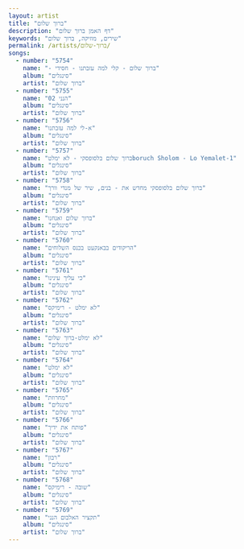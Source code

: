 ```yaml
---
layout: artist
title: "ברוך שלום"
description: "דף האמן ברוך שלום"
keywords: "שירים, מוזיקה, ברוך שלום"
permalink: /artists/ברוך-שלום/
songs:
  - number: "5754"
    name: "- ברוך שלום - קלי למה עזבתנו - חסידי"
    album: "סינגלים"
    artist: "ברוך שלום"
  - number: "5755"
    name: "02 הנני"
    album: "סינגלים"
    artist: "ברוך שלום"
  - number: "5756"
    name: "א-לי למה עזבתנו"
    album: "סינגלים"
    artist: "ברוך שלום"
  - number: "5757"
    name: "ברוך שלום בלסופסקי - לא ימלטboruch Sholom - Lo Yemalet-1"
    album: "סינגלים"
    artist: "ברוך שלום"
  - number: "5758"
    name: "ברוך שלום בלסופסקי מחדש את - בנים, שיר של מנדי וורך"
    album: "סינגלים"
    artist: "ברוך שלום"
  - number: "5759"
    name: "ברוך שלום ואנחנו"
    album: "סינגלים"
    artist: "ברוך שלום"
  - number: "5760"
    name: "הריקודים בבאנקעט בכנס השלוחים"
    album: "סינגלים"
    artist: "ברוך שלום"
  - number: "5761"
    name: "כי עליך עינינו"
    album: "סינגלים"
    artist: "ברוך שלום"
  - number: "5762"
    name: "לא ימלט - רימיקס"
    album: "סינגלים"
    artist: "ברוך שלום"
  - number: "5763"
    name: "לא ימלט-ברוך שלום"
    album: "סינגלים"
    artist: "ברוך שלום"
  - number: "5764"
    name: "לא ימלט"
    album: "סינגלים"
    artist: "ברוך שלום"
  - number: "5765"
    name: "מחרוזת"
    album: "סינגלים"
    artist: "ברוך שלום"
  - number: "5766"
    name: "פותח את ידיך"
    album: "סינגלים"
    artist: "ברוך שלום"
  - number: "5767"
    name: "רבון"
    album: "סינגלים"
    artist: "ברוך שלום"
  - number: "5768"
    name: "שובה - רימיקס"
    album: "סינגלים"
    artist: "ברוך שלום"
  - number: "5769"
    name: "תקציר האלבום הנני"
    album: "סינגלים"
    artist: "ברוך שלום"
---
```

